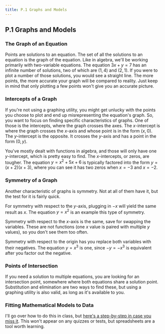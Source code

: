 ```yaml
---
title: P.1 Graphs and Models
---
```



## P.1 Graphs and Models

### The Graph of an Equation

Points are solutions to an equation. The set of all the solutions to an equation is the graph of the equation. Like in algebra, we'll be working primarily with two-variable equations. The equation $3x+y=7$ has an infinite number of solutions, two of which are $(1,4)$ and $(2,1)$. If you were to plot a number of those solutions, you would see a straight line. The more points, the more accurate your graph will be compared to reality. Just keep in mind that only plotting a few points won't give you an accurate picture.

### Intercepts of a Graph

If you're not using a graphing utility, you might get unlucky with the points you choose to plot and end up misrepresenting the equation's graph. So, you want to focus on finding specific characteristics of graphs. One of those is the intercepts, where the graph crosses the axes. The $x$-intercept is where the graph crosses the $x$-axis and whose point is in the form $(x,0)$. The $y$-intercept is the opposite. It crosses the $y$-axis and has a point in the form $(0,y)$.

You've mostly dealt with functions in algebra, and those will only have one $y$-intercept, which is pretty easy to find. The $x$-intercepts, or zeros, are tougher. The equation $y = x^2 + 5x + 6$ is typically factored into the form $y=(x+2)(x+3)$, where you can see it has two zeros when $x = -3$ and $x= -2$.

### Symmetry of a Graph

Another characteristic of graphs is symmetry. Not at all of them have it, but the test for it is fairly quick.

For symmetry with respect to the $y$-axis, plugging in $-x$ will yield the same result as $x$. The equation $y=x^2$ is an example this type of symmetry.

Symmetry with respect to the $x$-axis is the same, save for swapping the variables. These are not functions (one $x$ value is paired with multiple $y$ values), so you don't see them too often.

Symmetry with respect to the origin has you replace both variables with their negatives. The equation $y=x^3$ is one, since $-y=-x^3$ is equivalent after you factor out the negative.

### Points of Intersection

If you need a solution to multiple equations, you are looking for an intersection point, somewhere where both equations share a solution point. Substitution and elimination are two ways to find these, but using a graphing utility is also valid, as long as it's available to you.

### Fitting Mathematical Models to Data

I'll go over how to do this in class, but [here's a step-by-step in case you miss it](https://sheetsformarketers.com/how-to-do-regression-in-google-sheets/). This won't appear on any quizzes or tests, but spreadsheets are a tool worth learning.
